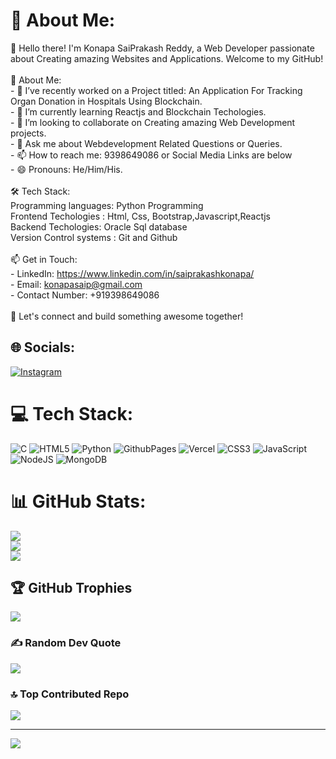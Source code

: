 # 💫 About Me:
👋 Hello there! I'm Konapa SaiPrakash Reddy, a Web Developer passionate about Creating amazing Websites and Applications.  Welcome to my GitHub!<br><br>🚀 About Me:<br>- 🔭 I’ve recently worked on a Project titled: An Application For Tracking Organ Donation in Hospitals Using Blockchain.<br>- 🌱 I’m currently learning Reactjs and Blockchain Techologies.<br>- 👯 I’m looking to collaborate on Creating amazing Web Development projects.<br>- 💬 Ask me about Webdevelopment Related Questions or Queries.<br>- 📫 How to reach me: 9398649086 or Social Media Links are below <br>- 😄 Pronouns: He/Him/His.<br><br>🛠️ Tech Stack:<br>Programming languages: Python Programming<br>Frontend Techologies : Html, Css, Bootstrap,Javascript,Reactjs<br>Backend Techologies: Oracle Sql database<br>Version Control systems : Git and Github<br><br>📫 Get in Touch:<br>- LinkedIn: https://www.linkedin.com/in/saiprakashkonapa/<br>- Email: konapasaip@gmail.com<br>- Contact Number: +919398649086<br><br>🌟 Let's connect and build something awesome together!<br>


## 🌐 Socials:
[![Instagram](https://img.shields.io/badge/Instagram-%23E4405F.svg?logo=Instagram&logoColor=white)](https://instagram.com/saiprakashreddyyyy) 

# 💻 Tech Stack:
![C](https://img.shields.io/badge/c-%2300599C.svg?style=for-the-badge&logo=c&logoColor=white) ![HTML5](https://img.shields.io/badge/html5-%23E34F26.svg?style=for-the-badge&logo=html5&logoColor=white) ![Python](https://img.shields.io/badge/python-3670A0?style=for-the-badge&logo=python&logoColor=ffdd54) ![GithubPages](https://img.shields.io/badge/github%20pages-121013?style=for-the-badge&logo=github&logoColor=white) ![Vercel](https://img.shields.io/badge/vercel-%23000000.svg?style=for-the-badge&logo=vercel&logoColor=white) ![CSS3](https://img.shields.io/badge/css3-%231572B6.svg?style=for-the-badge&logo=css3&logoColor=white) ![JavaScript](https://img.shields.io/badge/javascript-%23323330.svg?style=for-the-badge&logo=javascript&logoColor=%23F7DF1E) ![NodeJS](https://img.shields.io/badge/node.js-6DA55F?style=for-the-badge&logo=node.js&logoColor=white) ![MongoDB](https://img.shields.io/badge/MongoDB-%234ea94b.svg?style=for-the-badge&logo=mongodb&logoColor=white)
# 📊 GitHub Stats:
![](https://github-readme-stats.vercel.app/api?username=saiprakash0506&theme=radical&hide_border=false&include_all_commits=true&count_private=true)<br/>
![](https://github-readme-streak-stats.herokuapp.com/?user=saiprakash0506&theme=radical&hide_border=false)<br/>
![](https://github-readme-stats.vercel.app/api/top-langs/?username=saiprakash0506&theme=radical&hide_border=false&include_all_commits=true&count_private=true&layout=compact)

## 🏆 GitHub Trophies
![](https://github-profile-trophy.vercel.app/?username=saiprakash0506&theme=radical&no-frame=false&no-bg=true&margin-w=4)

### ✍️ Random Dev Quote
![](https://quotes-github-readme.vercel.app/api?type=horizontal&theme=radical)

### 🔝 Top Contributed Repo
![](https://github-contributor-stats.vercel.app/api?username=saiprakash0506&limit=5&theme=dracula&combine_all_yearly_contributions=true)

---
[![](https://visitcount.itsvg.in/api?id=saiprakash0506&icon=0&color=0)](https://visitcount.itsvg.in)

<!-- Proudly created with GPRM ( https://gprm.itsvg.in ) -->
